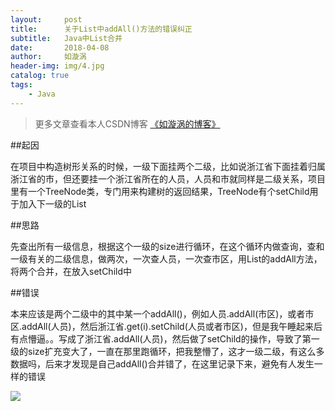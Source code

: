 ```yaml
---
layout:     post
title:      关于List中addAll()方法的错误纠正
subtitle:   Java中List合并
date:       2018-04-08
author:     如漩涡
header-img: img/4.jpg
catalog: true
tags:
    - Java
---
```


> 更多文章查看本人CSDN博客 [《如漩涡的博客》](https://blog.csdn.net/m0_37701381)

##起因

在项目中构造树形关系的时候，一级下面挂两个二级，比如说浙江省下面挂着归属浙江省的市，但还要挂一个浙江省所在的人员，人员和市就同样是二级关系，项目里有一个TreeNode类，专门用来构建树的返回结果，TreeNode有个setChild用于加入下一级的List

##思路

先查出所有一级信息，根据这个一级的size进行循环，在这个循环内做查询，查和一级有关的二级信息，做两次，一次查人员，一次查市区，用List的addAll方法，将两个合并，在放入setChild中

##错误

本来应该是两个二级中的其中某一个addAll()，例如人员.addAll(市区)，或者市区.addAll(人员)，然后浙江省.get(i).setChild(人员或者市区)，但是我午睡起来后有点懵逼。。写成了浙江省.addAll(人员)，然后做了setChild的操作，导致了第一级的size扩充变大了，一直在那里跑循环，把我整懵了，这才一级二级，有这么多数据吗，后来才发现是自己addAll()合并错了，在这里记录下来，避免有人发生一样的错误

![](https://img-blog.csdn.net/20180329160636710?watermark/2/text/aHR0cHM6Ly9ibG9nLmNzZG4ubmV0L20wXzM3NzAxMzgx/font/5a6L5L2T/fontsize/400/fill/I0JBQkFCMA==/dissolve/70)